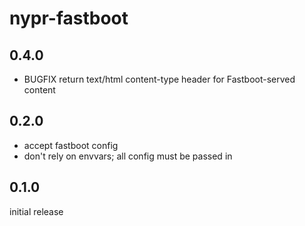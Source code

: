 # nypr-fastboot

## 0.4.0
- BUGFIX return text/html content-type header for Fastboot-served content

## 0.2.0
- accept fastboot config
- don't rely on envvars; all config must be passed in

## 0.1.0
initial release
